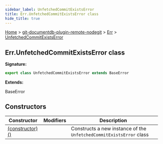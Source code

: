```yaml
---
sidebar_label: UnfetchedCommitExistsError
title: Err.UnfetchedCommitExistsError class
hide_title: true
---
```


[Home](./index.md) &gt; [git-documentdb-plugin-remote-nodegit](./git-documentdb-plugin-remote-nodegit.md) &gt; [Err](./git-documentdb-plugin-remote-nodegit.err.md) &gt; [UnfetchedCommitExistsError](./git-documentdb-plugin-remote-nodegit.err.unfetchedcommitexistserror.md)

## Err.UnfetchedCommitExistsError class


<b>Signature:</b>

```typescript
export class UnfetchedCommitExistsError extends BaseError 
```
<b>Extends:</b>

BaseError

## Constructors

|  Constructor | Modifiers | Description |
|  --- | --- | --- |
|  [(constructor)()](./git-documentdb-plugin-remote-nodegit.err.unfetchedcommitexistserror._constructor_.md) |  | Constructs a new instance of the <code>UnfetchedCommitExistsError</code> class |

